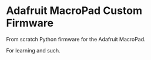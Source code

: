# Adafruit MacroPad Custom Firmware

From scratch Python firmware for the Adafruit MacroPad.

For learning and such.
